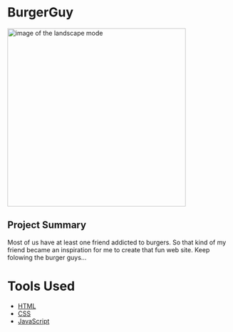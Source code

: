 # BurgerGuy

<img src="https://raw.githubusercontent.com/akoulouris/BurgerGuy/master/Screenshots/BurgerGuy.gif" width="400" alt="image of the landscape mode">

## Project Summary

Most of us have at least one friend addicted to burgers. So that kind of my friend became an inspiration for me to create that fun web site.  Keep folowing the burger guys…

# Tools Used 

* [HTML](https://en.wikipedia.org/wiki/HTML)
* [CSS](https://en.wikipedia.org/wiki/Cascading_Style_Sheets)
* [JavaScript](https://en.wikipedia.org/wiki/JavaScript)
